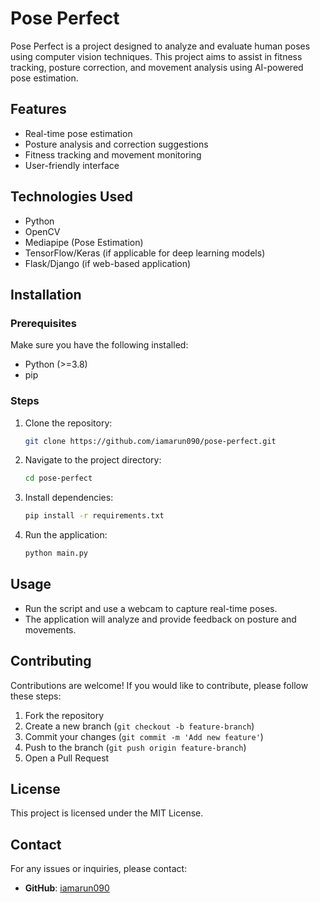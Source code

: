 # Pose Perfect

Pose Perfect is a project designed to analyze and evaluate human poses using computer vision techniques. This project aims to assist in fitness tracking, posture correction, and movement analysis using AI-powered pose estimation.

## Features

- Real-time pose estimation
- Posture analysis and correction suggestions
- Fitness tracking and movement monitoring
- User-friendly interface

## Technologies Used

- Python
- OpenCV
- Mediapipe (Pose Estimation)
- TensorFlow/Keras (if applicable for deep learning models)
- Flask/Django (if web-based application)

## Installation

### Prerequisites

Make sure you have the following installed:

- Python (>=3.8)
- pip

### Steps

1. Clone the repository:
   ```bash
   git clone https://github.com/iamarun090/pose-perfect.git
   ```
2. Navigate to the project directory:
   ```bash
   cd pose-perfect
   ```
3. Install dependencies:
   ```bash
   pip install -r requirements.txt
   ```
4. Run the application:
   ```bash
   python main.py
   ```

## Usage

- Run the script and use a webcam to capture real-time poses.
- The application will analyze and provide feedback on posture and movements.

## Contributing

Contributions are welcome! If you would like to contribute, please follow these steps:

1. Fork the repository
2. Create a new branch (`git checkout -b feature-branch`)
3. Commit your changes (`git commit -m 'Add new feature'`)
4. Push to the branch (`git push origin feature-branch`)
5. Open a Pull Request

## License

This project is licensed under the MIT License.

## Contact

For any issues or inquiries, please contact:

- **GitHub**: [iamarun090](https://github.com/iamarun090)



